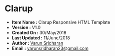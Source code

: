 # Clarup

* **Item Name :** Clarup Responsive HTML Template 
* **Version :** V1.0 
* **Created On :** 30/May/2018 
* **Last Updated :** 11/June/2018 
* **Author :** [Varun Sridharan](http://varunsridharan.in)  
* **Email :** varunsridharan23@gmail.com


